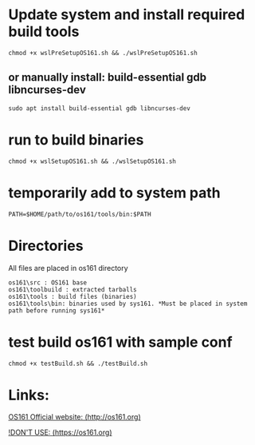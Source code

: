 # Update system and install required build tools

    chmod +x wslPreSetupOS161.sh && ./wslPreSetupOS161.sh

## or manually install: build-essential gdb libncurses-dev 

    sudo apt install build-essential gdb libncurses-dev 


# run to build binaries
    chmod +x wslSetupOS161.sh && ./wslSetupOS161.sh

# temporarily add to system path
    PATH=$HOME/path/to/os161/tools/bin:$PATH

# Directories
All files are placed in os161 directory


    os161\src : OS161 base
    os161\toolbuild : extracted tarballs
    os161\tools : build files (binaries)
    os161\tools\bin: binaries used by sys161. *Must be placed in system path before running sys161*


# test build os161 with sample conf
    chmod +x testBuild.sh && ./testBuild.sh

# Links:
[OS161 Official website: (http://os161.org)](http://os161.org)

[!DON'T USE: (https://os161.org)](http://os161.org)
